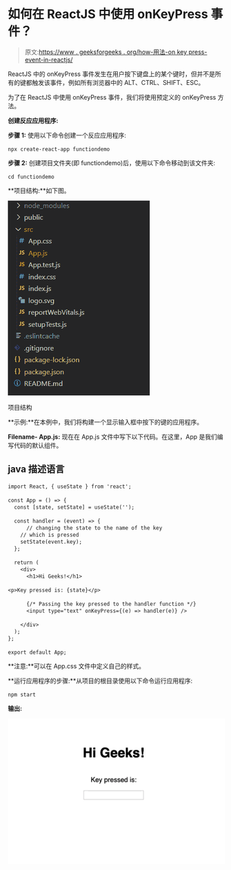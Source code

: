 # 如何在 ReactJS 中使用 onKeyPress 事件？

> 原文:[https://www . geeksforgeeks . org/how-用法-on key press-event-in-reactjs/](https://www.geeksforgeeks.org/how-to-use-onkeypress-event-in-reactjs/)

ReactJS 中的 onKeyPress 事件发生在用户按下键盘上的某个键时，但并不是所有的键都触发该事件，例如所有浏览器中的 ALT、CTRL、SHIFT、ESC。

为了在 ReactJS 中使用 onKeyPress 事件，我们将使用预定义的 onKeyPress 方法。

**创建反应应用程序:**

**步骤 1:** 使用以下命令创建一个反应应用程序:

```
npx create-react-app functiondemo
```

**步骤 2:** 创建项目文件夹(即 functiondemo)后，使用以下命令移动到该文件夹:

```
cd functiondemo
```

**项目结构:**如下图。

![](img/f04ae0d8b722a9fff0bd9bd138b29c23.png)

项目结构

**示例:**在本例中，我们将构建一个显示输入框中按下的键的应用程序。

**Filename- App.js:** 现在在 App.js 文件中写下以下代码。在这里，App 是我们编写代码的默认组件。

## java 描述语言

```
import React, { useState } from 'react';

const App = () => {
  const [state, setState] = useState('');

  const handler = (event) => {
      // changing the state to the name of the key
    // which is pressed
    setState(event.key);
  };

  return (
    <div>
      <h1>Hi Geeks!</h1>

<p>Key pressed is: {state}</p>

      {/* Passing the key pressed to the handler function */}
      <input type="text" onKeyPress={(e) => handler(e)} />

    </div>
  );
};

export default App;
```

**注意:**可以在 App.css 文件中定义自己的样式。

**运行应用程序的步骤:**从项目的根目录使用以下命令运行应用程序:

```
npm start
```

**输出:**

![](img/9e48e03c8a0a0d3244ec7140c5147df2.png)